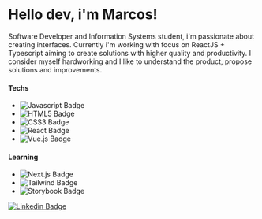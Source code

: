 # Hello dev, i'm Marcos!

Software Developer and Information Systems student, i'm passionate about creating interfaces. Currently i'm working with focus on ReactJS + Typescript aiming to create solutions with higher quality and productivity. I consider myself hardworking and I like to understand the product, propose solutions and improvements.

#### Techs
- ![Javascript Badge](https://img.shields.io/badge/JavaScript-F7DF1E?style=for-the-badge&logo=javascript&logoColor=black)
- ![HTML5 Badge](https://img.shields.io/badge/HTML-E34F26?style=for-the-badge&logo=html5&logoColor=white)
- ![CSS3 Badge](https://img.shields.io/badge/CSS-239120?&style=for-the-badge&logo=css3&logoColor=white)
- ![React Badge](https://img.shields.io/badge/React-20232A?style=for-the-badge&logo=react&logoColor=61DAFB)
- ![Vue.js Badge](https://img.shields.io/badge/-Vue.js-4FC08D?style=for-the-badge&logo=vue.js&logoColor=white)

#### Learning
- ![Next.js Badge](https://img.shields.io/badge/-Next.js-000000?style=for-the-badge&logo=next.js&logoColor=white)
- ![Tailwind Badge](https://img.shields.io/badge/Tailwind_CSS-38B2AC?style=for-the-badge&logo=tailwind-css&logoColor=white)
- ![Storybook Badge](https://img.shields.io/badge/Storybook-fd79a8?style=for-the-badge&logo=storybook&logoColor=white)

[
![Linkedin Badge](https://img.shields.io/badge/-LinkedIn-blue?style=for-the-badge&logo=Linkedin&logoColor=white&link=https://www.linkedin.com/in/marcos006/)](https://www.linkedin.com/in/marcos006/)
